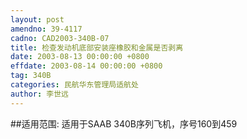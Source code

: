 ```yaml
---
layout: post
amendno: 39-4117
cadno: CAD2003-340B-07
title: 检查发动机底部安装座橡胶和金属是否剥离
date: 2003-08-13 00:00:00 +0800
effdate: 2003-08-14 00:00:00 +0800
tag: 340B
categories: 民航华东管理局适航处
author: 李世远
---
```


##适用范围:
适用于SAAB 340B序列飞机，序号160到459


